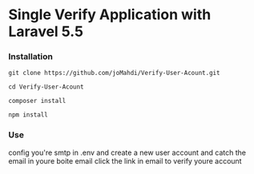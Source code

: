 # Single Verify Application with Laravel 5.5 

### Installation
`git clone https://github.com/joMahdi/Verify-User-Acount.git`

`cd Verify-User-Acount`

`composer install`

`npm install`

### Use

config you're smtp in .env and create a new user account and catch the email in youre boite email click the link in email to verify youre account  
